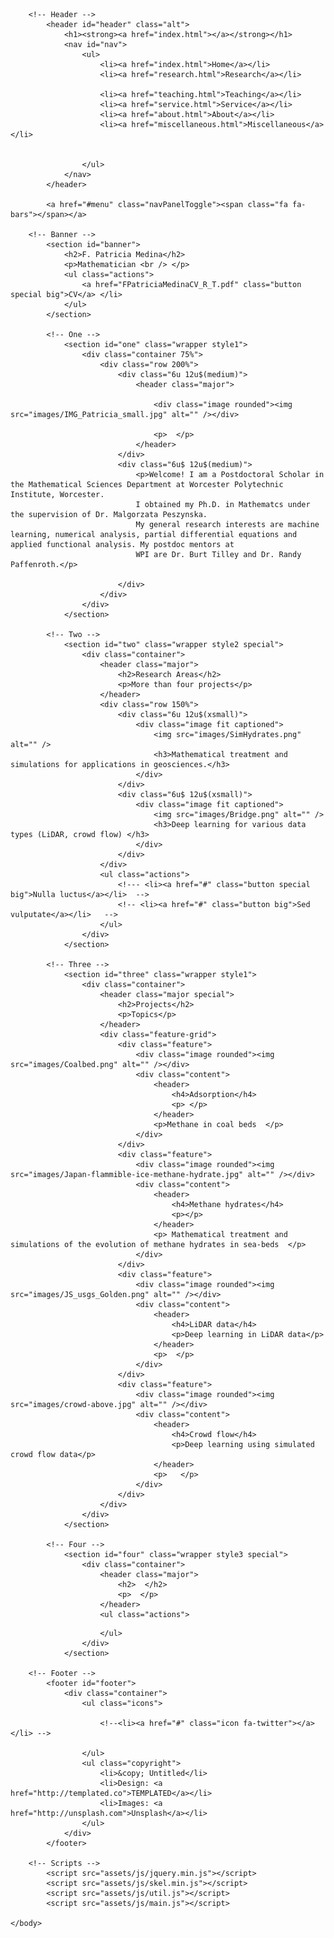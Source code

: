 <!DOCTYPE HTML>
<!--
	Spatial by TEMPLATED
	templated.co @templatedco
	Released for free under the Creative Commons Attribution 3.0 license (templated.co/license)
-->
<html>
	<head>
		<title>Spatial by TEMPLATED</title>
		<meta charset="utf-8" />
		<meta name="viewport" content="width=device-width, initial-scale=1" />
		<link rel="stylesheet" href="assets/css/main.css" />
	</head>
	<body class="landing">

		<!-- Header -->
			<header id="header" class="alt">
				<h1><strong><a href="index.html"></a></strong></h1>
				<nav id="nav">
					<ul>
						<li><a href="index.html">Home</a></li>
						<li><a href="research.html">Research</a></li>
						
						<li><a href="teaching.html">Teaching</a></li>
						<li><a href="service.html">Service</a></li>
						<li><a href="about.html">About</a></li>
						<li><a href="miscellaneous.html">Miscellaneous</a></li>
						
						
					</ul>
				</nav>
			</header>

			<a href="#menu" class="navPanelToggle"><span class="fa fa-bars"></span></a>

		<!-- Banner -->
			<section id="banner">
				<h2>F. Patricia Medina</h2>
				<p>Mathematician <br /> </p>
				<ul class="actions">
					<a href="FPatriciaMedinaCV_R_T.pdf" class="button special big">CV</a> </li> 
				</ul>
			</section>

			<!-- One -->
				<section id="one" class="wrapper style1">
					<div class="container 75%">
						<div class="row 200%">
							<div class="6u 12u$(medium)">
								<header class="major">
								
									<div class="image rounded"><img src="images/IMG_Patricia_small.jpg" alt="" /></div>
									
									<p>  </p>
								</header>
							</div>
							<div class="6u$ 12u$(medium)">
								<p>Welcome! I am a Postdoctoral Scholar in the Mathematical Sciences Department at Worcester Polytechnic Institute, Worcester. 
								I obtained my Ph.D. in Mathematcs under the supervision of Dr. Malgorzata Peszynska. 
								My general research interests are machine learning, numerical analysis, partial differential equations and applied functional analysis. My postdoc mentors at
								WPI are Dr. Burt Tilley and Dr. Randy Paffenroth.</p>
								
							</div>
						</div>
					</div>
				</section>

			<!-- Two -->
				<section id="two" class="wrapper style2 special">
					<div class="container">
						<header class="major">
							<h2>Research Areas</h2>
							<p>More than four projects</p>
						</header>
						<div class="row 150%">
							<div class="6u 12u$(xsmall)">
								<div class="image fit captioned">
									<img src="images/SimHydrates.png" alt="" />
									<h3>Mathematical treatment and simulations for applications in geosciences.</h3>
								</div>
							</div>
							<div class="6u$ 12u$(xsmall)">
								<div class="image fit captioned">
									<img src="images/Bridge.png" alt="" />
									<h3>Deep learning for various data types (LiDAR, crowd flow) </h3>
								</div>
							</div>
						</div>
						<ul class="actions">
							<!--- <li><a href="#" class="button special big">Nulla luctus</a></li>  -->
							<!-- <li><a href="#" class="button big">Sed vulputate</a></li>   -->
						</ul>
					</div>
				</section>

			<!-- Three -->
				<section id="three" class="wrapper style1">
					<div class="container">
						<header class="major special">
							<h2>Projects</h2>
							<p>Topics</p>
						</header>
						<div class="feature-grid">
							<div class="feature">
								<div class="image rounded"><img src="images/Coalbed.png" alt="" /></div>
								<div class="content">
									<header>
										<h4>Adsorption</h4>
										<p> </p>
									</header>
									<p>Methane in coal beds  </p>
								</div>
							</div>
							<div class="feature">
								<div class="image rounded"><img src="images/Japan-flammible-ice-methane-hydrate.jpg" alt="" /></div>
								<div class="content">
									<header>
										<h4>Methane hydrates</h4>
										<p></p>
									</header>
									<p> Mathematical treatment and simulations of the evolution of methane hydrates in sea-beds  </p>
								</div>
							</div>
							<div class="feature">
								<div class="image rounded"><img src="images/JS_usgs_Golden.png" alt="" /></div>
								<div class="content">
									<header>
										<h4>LiDAR data</h4>
										<p>Deep learning in LiDAR data</p>
									</header>
									<p>  </p>
								</div>
							</div>
							<div class="feature">
								<div class="image rounded"><img src="images/crowd-above.jpg" alt="" /></div>
								<div class="content">
									<header>
										<h4>Crowd flow</h4>
										<p>Deep learning using simulated crowd flow data</p>
									</header>
									<p>   </p>
								</div>
							</div>
						</div>
					</div>
				</section>

			<!-- Four -->
				<section id="four" class="wrapper style3 special">
					<div class="container">
						<header class="major">
							<h2>  </h2>
							<p>  </p>
						</header>
						<ul class="actions">
<!-- <li><a href="#" class="button special big">Get in touch</a></li> -->
						</ul>
					</div>
				</section>

		<!-- Footer -->
			<footer id="footer">
				<div class="container">
					<ul class="icons">
						 
						<!--<li><a href="#" class="icon fa-twitter"></a></li> -->
						
					</ul>
					<ul class="copyright">
						<li>&copy; Untitled</li>
						<li>Design: <a href="http://templated.co">TEMPLATED</a></li>
						<li>Images: <a href="http://unsplash.com">Unsplash</a></li>
					</ul>
				</div>
			</footer>

		<!-- Scripts -->
			<script src="assets/js/jquery.min.js"></script>
			<script src="assets/js/skel.min.js"></script>
			<script src="assets/js/util.js"></script>
			<script src="assets/js/main.js"></script>

	</body>
</html>